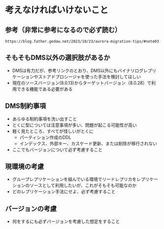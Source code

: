 # 考えなければいけないこと

## 参考（非常に参考になるので必ず読む）

`https://blog.father.gedow.net/2023/10/23/aurora-migration-tips/#note03`

## そもそもDMS以外の選択肢があるか

- DMSは有力だが、参考リンクのとおり、DMS以外にもバイナリログレプリケーションやストアドプロシージャを使った手法を検討してほしい
- 現在のソースバージョン(8.0.13)からターゲットバージョン（8.0.28）で利用できる機能である必要がある

## DMS制約事項

- あらゆる制約事項を洗い出すこと
- とくに型については注意事項が多い、問題が起こる可能性が高い
- 軽く見たところ、すべてが怪しいがとくに
  - パーティション作成のDDL
  - インデックス、外部キー、カスケード更新、または削除が移行されない
- ここでもバージョンについて必ず考慮すること

## 現環境の考慮

- グループレプリケーションを組んでいる環境でリードレプリカをレプリケーションのソースとして利用したいが、これがそもそも可能なのか
- どのレプリケーション手法にせよ、必ず考慮すること

## バージョンの考慮

- 何をするにも必ずバージョンを考慮した想定をすること
